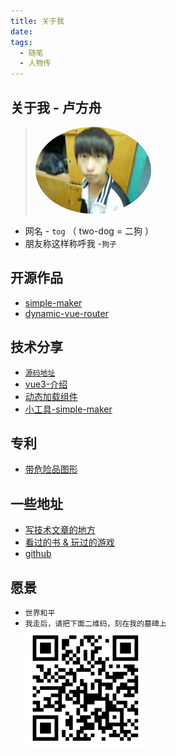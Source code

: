 ```yaml
---
title: 关于我
date: 
tags: 
  - 随笔
  - 人物传
---
```


## 关于我 - 卢方舟

> <img src="../../.vuepress/public/img/about-me/me.png?raw=true" alt="lfz" width="40%" height="40%" style="border-radius: 50%">

- 网名 - `tog`  （ two-dog = 二狗 ）
- 朋友称这样称呼我 -`狗子`

## 开源作品
- [simple-maker](https://github.com/zhoufanglu/simple-maker)
- [dynamic-vue-router](https://github.com/zhoufanglu/dynamic-vue-router)

## 技术分享
- [`源码地址`](https://github.com/zhoufanglu/share-reveal)
- [vue3-介绍](https://zhoufanglu.github.io/share-reveal/examples/share-vue3/share-vue3.html)
- [动态加载组件](https://zhoufanglu.github.io/share-reveal/examples/load-dynamic-component/index.html)
- [小工具-simple-maker](https://zhoufanglu.github.io/share-reveal/simple-maker/index.html)

## 专利
- [带危险品图形](http://localhost:8082/vuepressBlog/blogs/%E4%B8%93%E5%88%A9/patent.html)

## 一些地址
- [写技术文章的地方](https://juejin.cn/user/1679709496677575)
- [看过的书 & 玩过的游戏](https://zhoufanglu.github.io/vuepressBlog/blogs/%E9%9A%8F%E7%AC%94/%E8%AE%B0%E5%BD%95%E6%B8%B8%E6%88%8F.html)
- [github](https://github.com/zhoufanglu)

## 愿景
- `世界和平`
- `我走后，请把下面二维码，刻在我的墓碑上`  
  <img src="../../.vuepress/public/img/about-me/web-site-qr.png?raw=true" alt="lfz" width="40%" height="40%">
